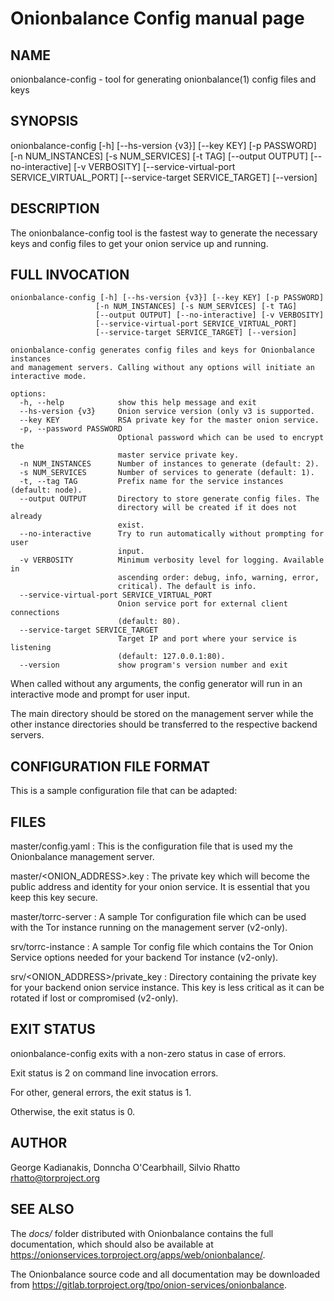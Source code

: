 # Onionbalance Config manual page

## NAME

onionbalance-config - tool for generating onionbalance(1) config files and keys

## SYNOPSIS

onionbalance-config [-h] [--hs-version {v3}] [--key KEY] [-p PASSWORD]
                   [-n NUM_INSTANCES] [-s NUM_SERVICES] [-t TAG]
                   [--output OUTPUT] [--no-interactive] [-v VERBOSITY]
                   [--service-virtual-port SERVICE_VIRTUAL_PORT]
                   [--service-target SERVICE_TARGET] [--version]


## DESCRIPTION

The onionbalance-config tool is the fastest way to generate the necessary keys
and config files to get your onion service up and running.

## FULL INVOCATION

    onionbalance-config [-h] [--hs-version {v3}] [--key KEY] [-p PASSWORD]
                       [-n NUM_INSTANCES] [-s NUM_SERVICES] [-t TAG]
                       [--output OUTPUT] [--no-interactive] [-v VERBOSITY]
                       [--service-virtual-port SERVICE_VIRTUAL_PORT]
                       [--service-target SERVICE_TARGET] [--version]

    onionbalance-config generates config files and keys for Onionbalance instances
    and management servers. Calling without any options will initiate an
    interactive mode.

    options:
      -h, --help            show this help message and exit
      --hs-version {v3}     Onion service version (only v3 is supported.
      --key KEY             RSA private key for the master onion service.
      -p, --password PASSWORD
                            Optional password which can be used to encrypt the
                            master service private key.
      -n NUM_INSTANCES      Number of instances to generate (default: 2).
      -s NUM_SERVICES       Number of services to generate (default: 1).
      -t, --tag TAG         Prefix name for the service instances (default: node).
      --output OUTPUT       Directory to store generate config files. The
                            directory will be created if it does not already
                            exist.
      --no-interactive      Try to run automatically without prompting for user
                            input.
      -v VERBOSITY          Minimum verbosity level for logging. Available in
                            ascending order: debug, info, warning, error,
                            critical). The default is info.
      --service-virtual-port SERVICE_VIRTUAL_PORT
                            Onion service port for external client connections
                            (default: 80).
      --service-target SERVICE_TARGET
                            Target IP and port where your service is listening
                            (default: 127.0.0.1:80).
      --version             show program's version number and exit


When called without any arguments, the config generator will run in an
interactive mode and prompt for user input.

The main directory should be stored on the management server while the other
instance directories should be transferred to the respective backend servers.

## CONFIGURATION FILE FORMAT

This is a sample configuration file that can be adapted:



## FILES

master/config.yaml
:  This is the configuration file that is used my the Onionbalance management
   server.

master/<ONION_ADDRESS>.key
:  The private key which will become the public address and identity for your
   onion service. It is essential that you keep this key secure.

master/torrc-server
:  A sample Tor configuration file which can be used with the Tor instance
   running on the management server (v2-only).

srv/torrc-instance
:  A sample Tor config file which contains the Tor Onion Service options
   needed for your backend Tor instance (v2-only).

srv/<ONION_ADDRESS>/private_key
:  Directory containing the private key for your backend onion service
   instance.  This key is less critical as it can be rotated if lost or
   compromised (v2-only).

## EXIT STATUS

onionbalance-config exits with a non-zero status in case of errors.

Exit status is 2 on command line invocation errors.

For other, general errors, the exit status is 1.

Otherwise, the exit status is 0.

## AUTHOR

George Kadianakis, Donncha O'Cearbhaill, Silvio Rhatto <rhatto@torproject.org>

## SEE ALSO

The *docs/* folder distributed with Onionbalance contains the full documentation,
which should also be available at <https://onionservices.torproject.org/apps/web/onionbalance/>.

The Onionbalance source code and all documentation may be downloaded from
<https://gitlab.torproject.org/tpo/onion-services/onionbalance>.
